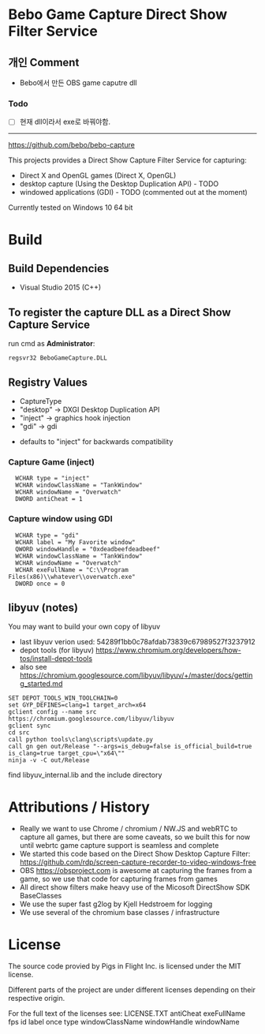 # Bebo Game Capture Direct Show Filter Service

## 개인 Comment

* Bebo에서 만든 OBS game caputre dll

### Todo

- [ ] 현재 dll이라서 exe로 바꿔야함.

---

https://github.com/bebo/bebo-capture

This projects provides a Direct Show Capture Filter Service for capturing:
* Direct X and OpenGL games (Direct X, OpenGL)
* desktop capture (Using the Desktop Duplication API) - TODO
* windowed applications (GDI) - TODO (commented out at the moment)

Currently tested on Windows 10 64 bit

# Build

## Build Dependencies
* Visual Studio 2015 (C++)

## To register the capture DLL as a Direct Show Capture Service

run cmd as __Administrator__:
```
regsvr32 BeboGameCapture.DLL
```

## Registry Values


* CaptureType
 * "desktop" -> DXGI Desktop Duplication API
 * "inject" -> graphics hook injection
 * "gdi" -> gdi

 - defaults to "inject" for backwards compatibility

### Capture Game (inject)
```
  WCHAR type = "inject"
  WCHAR windowClassName = "TankWindow"
  WCHAR windowName = "Overwatch"
  DWORD antiCheat = 1

```

### Capture window using GDI
```
  WCHAR type = "gdi"
  WCHAR label = "My Favorite window"
  QWORD windowHandle = "0xdeadbeefdeadbeef"
  WCHAR windowClassName = "TankWindow"
  WCHAR windowName = "Overwatch"
  WCHAR exeFullName = "C:\\Program Files(x86)\\whatever\\overwatch.exe"
  DWORD once = 0
```


## libyuv (notes)


You may want to build your own copy of libyuv 
* last libyuv verion used: 54289f1bb0c78afdab73839c67989527f3237912
* depot tools (for libyuv) https://www.chromium.org/developers/how-tos/install-depot-tools
* also see https://chromium.googlesource.com/libyuv/libyuv/+/master/docs/getting_started.md

```
SET DEPOT_TOOLS_WIN_TOOLCHAIN=0
set GYP_DEFINES=clang=1 target_arch=x64
gclient config --name src https://chromium.googlesource.com/libyuv/libyuv
gclient sync
cd src
call python tools\clang\scripts\update.py
call gn gen out/Release "--args=is_debug=false is_official_build=true is_clang=true target_cpu=\"x64\""
ninja -v -C out/Release
```
find libyuv_internal.lib and the include directory


# Attributions / History

* Really we want to use Chrome / chromium / NW.JS and webRTC to capture all
  games, but there are some caveats, so we built this for now until webrtc game
  capture support is seamless and complete
* We started this code based on the Direct Show Desktop Capture Filter:
  https://github.com/rdp/screen-capture-recorder-to-video-windows-free
* OBS https://obsproject.com is awesome at capturing the frames from a game,
  so we use that code for capturing frames from games
* All direct show filters make heavy use of the Micosoft DirectShow SDK
  BaseClasses
* We use the super fast g2log by Kjell Hedstroem for logging
* We use several of the chromium base classes / infrastructure

# License

The source code provied by Pigs in Flight Inc. is licensed under the MIT
license.

Different parts of the project are under different licenses depending on their
respective origin.

For the full text of the licenses see: LICENSE.TXT
antiCheat
exeFullName
fps
id
label
once
type
windowClassName
windowHandle
windowName
